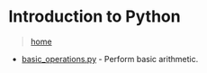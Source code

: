 # Introduction to Python

> [home](../README.md)

- [basic_operations.py](./basic_operations.py) - Perform basic arithmetic.
